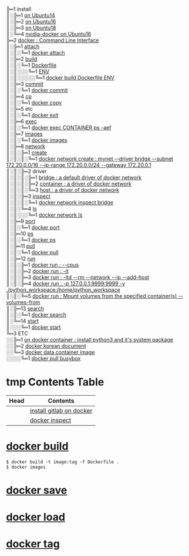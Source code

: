 ╠═1 install  
║░╠═1 [on Ubuntu14](01_Install_Docker/01_install_docker_on_ubuntu14.md)  
║░╠═2 [on Ubuntu16](01_Install_Docker/02_install_docker_on_ubuntu16.md)  
║░╠═3 [on Ubuntu18](01_Install_Docker/03_install_docker_on_ubuntu18.md)  
║░╚═4 [nvidia-docker on Ubuntu16](01_Install_Docker/04_install_nvidia-docker_on_ubuntu16.md)  
╠═2 [docker : Command Line Interface](https://docs.docker.com/engine/reference/commandline/docker/)  
║░╠═1 [attach](https://docs.docker.com/engine/reference/commandline/attach/)  
║░║░╚═1 [docker attach](02_Docker_CLI/01_attach/01_docker_attach.md)  
║░╠═2 [build](https://docs.docker.com/engine/reference/commandline/build/)  
║░║░╚═1 [Dockerfile](https://docs.docker.com/engine/reference/builder/#usage)  
║░║░░░╚═1 [ENV](https://docs.docker.com/engine/reference/builder/#env)  
║░║░░░░░╚═1 [docker build Dockerfile ENV](02_Docker_CLI/02_build/01_Dockerfile/01_ENV.md)  
║░╠═3 [commit](https://docs.docker.com/engine/reference/commandline/commit/)  
║░║░╚═1 [docker commit](02_Docker_CLI/03_commit/01_docker_commit.md)  
║░╠═4 [cp](https://docs.docker.com/engine/reference/commandline/cp/)  
║░║░╚═1 [docker copy](02_Docker_CLI/04_cp/01_docker_cp.md)  
║░╠═5 etc  
║░║░╚═1 [docker exit](02_Docker_CLI/05_etc/01_exit/01_docker_exit.md)  
║░╠═6 [exec](https://docs.docker.com/engine/reference/commandline/exec/)  
║░║░╚═1 [docker exec CONTAINER ps -aef](02_Docker_CLI/06_exec/01_docker_exec_CONTAINER_ps-aef.md)  
║░╠═7 [images](https://docs.docker.com/engine/reference/commandline/images/)  
║░║░╚═1 [docker images](02_Docker_CLI/07_images/01_docker_images.md)  
║░╠═8 [network](https://docs.docker.com/engine/reference/commandline/network/)  
║░║░╠═1 [create](https://docs.docker.com/engine/reference/commandline/network_create/)  
║░║░║░╚═1 [docker network create : mynet --driver bridge --subnet 172.20.0.0/16 --ip-range 172.20.0.0/24 --gateway 172.20.0.1](02_Docker_CLI/08_network/01_create/01_docker_network_create.md)  
║░║░╠═2 driver  
║░║░║░╠═1 [bridge : a default driver of docker network](02_Docker_CLI/08_network/02_driver/01_bridge/01_docker_network_bridge.md)  
║░║░║░╠═2 [container : a driver of docker network](02_Docker_CLI/08_network/02_driver/02_container/01_docker_network_container.md)  
║░║░║░╚═3 [host : a driver of docker network](02_Docker_CLI/08_network/02_driver/03_host/01_docker_network_host.md)  
║░║░╠═3 [inspect](https://docs.docker.com/engine/reference/commandline/network_inspect/)  
║░║░║░╚═1 [docker network inspect bridge](02_Docker_CLI/08_network/03_inspect/01_docker_network_inspect_bridge.md)  
║░║░╚═4 [ls](https://docs.docker.com/engine/reference/commandline/network_ls/)  
║░║░░░╚═1 [docker network ls](02_Docker_CLI/08_network/04_ls/02_docker_network_ls.md)  
║░╠═9 [port](https://docs.docker.com/engine/reference/commandline/port/)  
║░║░╚═1 [docker port](02_Docker_CLI/09_port/01_docker_port.md)  
║░╠═10 [ps](https://docs.docker.com/engine/reference/commandline/ps/)  
║░║░╚═1 [docker ps](02_Docker_CLI/10_ps/01_docker_ps.md)  
║░╠═11 [pull](https://docs.docker.com/engine/reference/commandline/pull/)  
║░║░╚═1 [docker pull](02_Docker_CLI/11_pull/01_docker_pull.md)  
║░╠═12 [run](https://docs.docker.com/engine/reference/commandline/run/)  
║░║░╠═1 [docker run : --cpus](02_Docker_CLI/12_run/01_docker_run_--cpus.md)  
║░║░╠═2 [docker run : -it](02_Docker_CLI/12_run/02_docker_run_-it.md)  
║░║░╠═3 [docker run : -itd --rm --network --ip --add-host](02_Docker_CLI/12_run/03_docker_run_-itd_--rm_--network_--ip_--add-host.md)  
║░║░╠═4 [docker run : -p 127.0.0.1:9999:9999 -v ./python_workspace:/home/python_workspace](02_Docker_CLI/12_run/04_docker_run_-p_-v.md)  
║░║░╚═5 [docker run : Mount volumes from the specified container(s) --volumes-from](02_Docker_CLI/12_run/05_docker_run_--volumes-from.md)  
║░╠═13 [search](https://docs.docker.com/engine/reference/commandline/search/)  
║░║░╚═1 [docker search](02_Docker_CLI/13_search/01_docker_search.md)  
║░╚═14 [start](https://docs.docker.com/engine/reference/commandline/start/)  
║░░░╚═1 [docker start](02_Docker_CLI/14_start/01_docker_start.md)  
╚═3 ETC  
░░╠═1 [on docker container : install python3 and it's system package](03_ETC/01_install_python352_and_package_as_system_package_on_docker_container_ubuntu16.md)  
░░╠═2 [docker korean document](http://www.pyrasis.com/docker.html)  
░░╚═3 [docker data container image](https://hub.docker.com/_/busybox)  
░░░░╚═1 [docker pull busybox](03_ETC/03_docker_pull_busybox.md)  

# tmp Contents Table
| Head            | Contents                                                                                                         |
|-----------------|------------------------------------------------------------------------------------------------------------------|
|                 | [install gitlab on docker](00_docker_command/13_gitlab_ce_on_docker.md)                                          |
|                 | [docker inspect](00_docker_command/14_docker_inspect.md)                                                         |

# [docker build](00_docker_command/16_docker_build.md)
```{bash}
$ docker build -t image:tag -f Dockerfile .
$ docker images
```

# [docker save](00_docker_command/17_docker_save.md)
# [docker load](00_docker_command/18_docker_load.md)
# [docker tag](00_docker_command/19_docker_tag.md)

